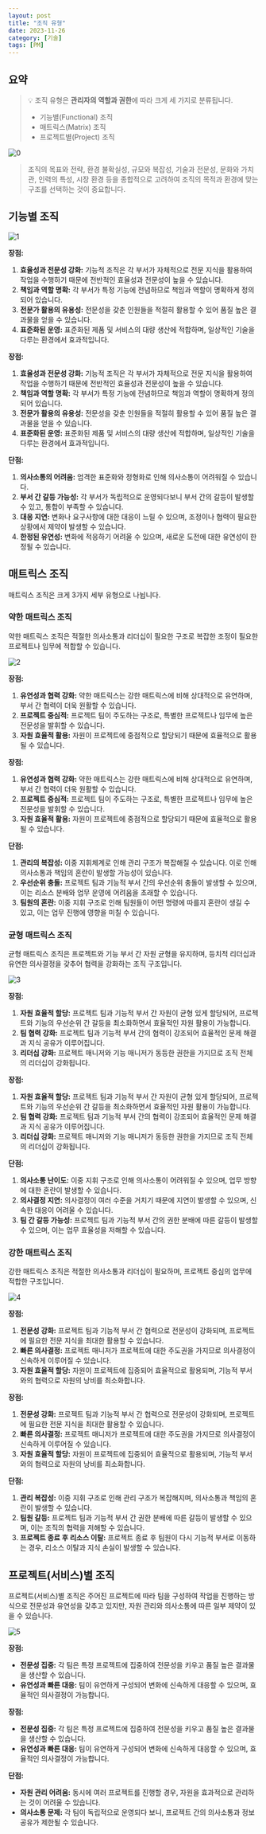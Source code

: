 ```yaml
---
layout: post
title: "조직 유형"
date: 2023-11-26
category: [기술]
tags: [PM]
---
```



## 요약


> 💡 조직 유형은 **관리자의 역할과 권한**에 따라 크게 세 가지로 분류됩니다.  
>  - 기능별(Functional) 조직  
>  - 매트릭스(Matrix) 조직  
>  - 프로젝트별(Project) 조직


![0](/assets/img/2023-11-26-조직-유형.md/0.png)


> 조직의 목표와 전략, 환경 불확실성, 규모와 복잡성, 기술과 전문성, 문화와 가치관, 인력의 특성, 시장 환경 등을 종합적으로 고려하여 조직의 목적과 환경에 맞는 구조를 선택하는 것이 중요합니다.


## 기능별 조직


![1](/assets/img/2023-11-26-조직-유형.md/1.png)


**장점:**

1. **효율성과 전문성 강화:** 기능적 조직은 각 부서가 자체적으로 전문 지식을 활용하여 작업을 수행하기 때문에 전반적인 효율성과 전문성이 높을 수 있습니다.
2. **책임과 역할 명확:** 각 부서가 특정 기능에 전념하므로 책임과 역할이 명확하게 정의되어 있습니다.
3. **전문가 활용의 유용성:** 전문성을 갖춘 인원들을 적절히 활용할 수 있어 품질 높은 결과물을 얻을 수 있습니다.
4. **표준화된 운영:** 표준화된 제품 및 서비스의 대량 생산에 적합하며, 일상적인 기술을 다루는 환경에서 효과적입니다.

**장점:**

1. **효율성과 전문성 강화:** 기능적 조직은 각 부서가 자체적으로 전문 지식을 활용하여 작업을 수행하기 때문에 전반적인 효율성과 전문성이 높을 수 있습니다.
2. **책임과 역할 명확:** 각 부서가 특정 기능에 전념하므로 책임과 역할이 명확하게 정의되어 있습니다.
3. **전문가 활용의 유용성:** 전문성을 갖춘 인원들을 적절히 활용할 수 있어 품질 높은 결과물을 얻을 수 있습니다.
4. **표준화된 운영:** 표준화된 제품 및 서비스의 대량 생산에 적합하며, 일상적인 기술을 다루는 환경에서 효과적입니다.

**단점:**

1. **의사소통의 어려움:** 엄격한 표준화와 정형화로 인해 의사소통이 어려워질 수 있습니다.
2. **부서 간 갈등 가능성:** 각 부서가 독립적으로 운영되다보니 부서 간의 갈등이 발생할 수 있고, 통합이 부족할 수 있습니다.
3. **대응 지연:** 변화나 요구사항에 대한 대응이 느릴 수 있으며, 조정이나 협력이 필요한 상황에서 제약이 발생할 수 있습니다.
4. **한정된 유연성:** 변화에 적응하기 어려울 수 있으며, 새로운 도전에 대한 유연성이 한정될 수 있습니다.

## 매트릭스 조직


매트릭스 조직은 크게 3가지 세부 유형으로 나뉩니다.


### 약한 매트릭스 조직


약한 매트릭스 조직은 적절한 의사소통과 리더십이 필요한 구조로 복잡한 조정이 필요한 프로젝트나 임무에 적합할 수 있습니다.


![2](/assets/img/2023-11-26-조직-유형.md/2.png)


**장점:**

1. **유연성과 협력 강화:** 약한 매트릭스는 강한 매트릭스에 비해 상대적으로 유연하며, 부서 간 협력이 더욱 원활할 수 있습니다.
2. **프로젝트 중심적:** 프로젝트 팀이 주도하는 구조로, 특별한 프로젝트나 임무에 높은 전문성을 발휘할 수 있습니다.
3. **자원 효율적 활용:** 자원이 프로젝트에 중점적으로 할당되기 때문에 효율적으로 활용될 수 있습니다.

**장점:**

1. **유연성과 협력 강화:** 약한 매트릭스는 강한 매트릭스에 비해 상대적으로 유연하며, 부서 간 협력이 더욱 원활할 수 있습니다.
2. **프로젝트 중심적:** 프로젝트 팀이 주도하는 구조로, 특별한 프로젝트나 임무에 높은 전문성을 발휘할 수 있습니다.
3. **자원 효율적 활용:** 자원이 프로젝트에 중점적으로 할당되기 때문에 효율적으로 활용될 수 있습니다.

**단점:**

1. **관리의 복잡성:** 이중 지휘체계로 인해 관리 구조가 복잡해질 수 있습니다. 이로 인해 의사소통과 책임의 혼란이 발생할 가능성이 있습니다.
2. **우선순위 충돌:** 프로젝트 팀과 기능적 부서 간의 우선순위 충돌이 발생할 수 있으며, 이는 리소스 분배와 업무 운영에 어려움을 초래할 수 있습니다.
3. **팀원의 혼란:** 이중 지휘 구조로 인해 팀원들이 어떤 명령에 따를지 혼란이 생길 수 있고, 이는 업무 진행에 영향을 미칠 수 있습니다.

### 균형 매트릭스 조직


균형 매트릭스 조직은 프로젝트와 기능 부서 간 자원 균형을 유지하며, 등치적 리더십과 유연한 의사결정을 갖추어 협력을 강화하는 조직 구조입니다.


![3](/assets/img/2023-11-26-조직-유형.md/3.png)


**장점:**

1. **자원 효율적 할당:** 프로젝트 팀과 기능적 부서 간 자원이 균형 있게 할당되어, 프로젝트와 기능의 우선순위 간 갈등을 최소화하면서 효율적인 자원 활용이 가능합니다.
2. **팀 협력 강화:** 프로젝트 팀과 기능적 부서 간의 협력이 강조되어 효율적인 문제 해결과 지식 공유가 이루어집니다.
3. **리더십 강화:** 프로젝트 매니저와 기능 매니저가 동등한 권한을 가지므로 조직 전체의 리더십이 강화됩니다.

**장점:**

1. **자원 효율적 할당:** 프로젝트 팀과 기능적 부서 간 자원이 균형 있게 할당되어, 프로젝트와 기능의 우선순위 간 갈등을 최소화하면서 효율적인 자원 활용이 가능합니다.
2. **팀 협력 강화:** 프로젝트 팀과 기능적 부서 간의 협력이 강조되어 효율적인 문제 해결과 지식 공유가 이루어집니다.
3. **리더십 강화:** 프로젝트 매니저와 기능 매니저가 동등한 권한을 가지므로 조직 전체의 리더십이 강화됩니다.

**단점:**

1. **의사소통 난이도:** 이중 지휘 구조로 인해 의사소통이 어려워질 수 있으며, 업무 방향에 대한 혼란이 발생할 수 있습니다.
2. **의사결정 지연:** 의사결정이 여러 수준을 거치기 때문에 지연이 발생할 수 있으며, 신속한 대응이 어려울 수 있습니다.
3. **팀 간 갈등 가능성:** 프로젝트 팀과 기능적 부서 간의 권한 분배에 따른 갈등이 발생할 수 있으며, 이는 업무 효율성을 저해할 수 있습니다.

### 강한 매트릭스 조직


강한 매트릭스 조직은 적절한 의사소통과 리더십이 필요하며, 프로젝트 중심의 업무에 적합한 구조입니다.


![4](/assets/img/2023-11-26-조직-유형.md/4.png)


**장점:**

1. **전문성 강화:** 프로젝트 팀과 기능적 부서 간 협력으로 전문성이 강화되며, 프로젝트에 필요한 전문 지식을 최대한 활용할 수 있습니다.
2. **빠른 의사결정:** 프로젝트 매니저가 프로젝트에 대한 주도권을 가지므로 의사결정이 신속하게 이루어질 수 있습니다.
3. **자원 효율적 할당:** 자원이 프로젝트에 집중되어 효율적으로 활용되며, 기능적 부서와의 협력으로 자원의 낭비를 최소화합니다.

**장점:**

1. **전문성 강화:** 프로젝트 팀과 기능적 부서 간 협력으로 전문성이 강화되며, 프로젝트에 필요한 전문 지식을 최대한 활용할 수 있습니다.
2. **빠른 의사결정:** 프로젝트 매니저가 프로젝트에 대한 주도권을 가지므로 의사결정이 신속하게 이루어질 수 있습니다.
3. **자원 효율적 할당:** 자원이 프로젝트에 집중되어 효율적으로 활용되며, 기능적 부서와의 협력으로 자원의 낭비를 최소화합니다.

**단점:**

1. **관리 복잡성:** 이중 지휘 구조로 인해 관리 구조가 복잡해지며, 의사소통과 책임의 혼란이 발생할 수 있습니다.
2. **팀원 갈등:** 프로젝트 팀과 기능적 부서 간 권한 분배에 따른 갈등이 발생할 수 있으며, 이는 조직의 협력을 저해할 수 있습니다.
3. **프로젝트 종료 후 리소스 이탈:** 프로젝트 종료 후 팀원이 다시 기능적 부서로 이동하는 경우, 리소스 이탈과 지식 손실이 발생할 수 있습니다.

## 프로젝트(서비스)별 조직


프로젝트(서비스)별 조직은 주어진 프로젝트에 따라 팀을 구성하여 작업을 진행하는 방식으로 전문성과 유연성을 갖추고 있지만, 자원 관리와 의사소통에 따른 일부 제약이 있을 수 있습니다.


![5](/assets/img/2023-11-26-조직-유형.md/5.png)


**장점:**

- **전문성 집중:** 각 팀은 특정 프로젝트에 집중하여 전문성을 키우고 품질 높은 결과물을 생산할 수 있습니다.
- **유연성과 빠른 대응:** 팀이 유연하게 구성되어 변화에 신속하게 대응할 수 있으며, 효율적인 의사결정이 가능합니다.

**장점:**

- **전문성 집중:** 각 팀은 특정 프로젝트에 집중하여 전문성을 키우고 품질 높은 결과물을 생산할 수 있습니다.
- **유연성과 빠른 대응:** 팀이 유연하게 구성되어 변화에 신속하게 대응할 수 있으며, 효율적인 의사결정이 가능합니다.

**단점:**

- **자원 관리 어려움:** 동시에 여러 프로젝트를 진행할 경우, 자원을 효과적으로 관리하는 것이 어려울 수 있습니다.
- **의사소통 문제:** 각 팀이 독립적으로 운영되다 보니, 프로젝트 간의 의사소통과 정보 공유가 제한될 수 있습니다.
